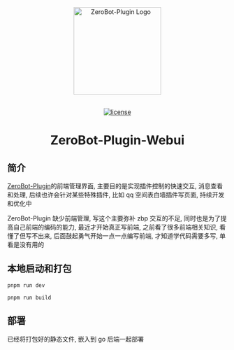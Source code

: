<div align="center"> <a href="https://github.com/FloatTech/ZeroBot-Plugin"> <img alt="ZeroBot-Plugin Logo" width="200" height="200" src="https://cdn.jsdelivr.net/gh/FloatTech/ZeroBot-Plugin@master/.github/hua_nobg_512.gif"> </a> <br> <br>

[![license](https://img.shields.io/github/license/anncwb/vue-vben-admin.svg)](LICENSE)

<h1>ZeroBot-Plugin-Webui</h1>
</div>

## 简介

[ZeroBot-Plugin](https://github.com/FloatTech/ZeroBot-Plugin)的前端管理界面, 主要目的是实现插件控制的快速交互, 消息查看和处理, 后续也许会针对某些特殊插件, 比如 qq 空间表白墙插件写页面, 持续开发和优化中

ZeroBot-Plugin 缺少前端管理, 写这个主要弥补 zbp 交互的不足, 同时也是为了提高自己前端的编码的能力, 最近才开始真正写前端, 之前看了很多前端相关知识, 看懂了但写不出来, 后面鼓起勇气开始一点一点编写前端, 才知道学代码需要多写, 单看是没有用的

## 本地启动和打包

```
pnpm run dev

pnpm run build
```

## 部署

已经将打包好的静态文件, 嵌入到 go 后端一起部署
